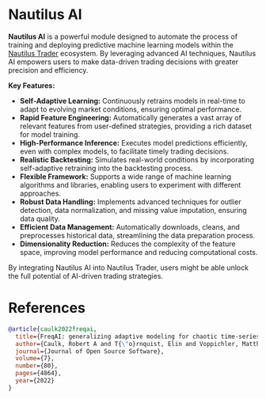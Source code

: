 # Nautilus AI

**Nautilus AI** is a powerful module designed to automate the process of training and deploying predictive machine learning models within the [Nautilus Trader](https://github.com/nautechsystems/nautilus_trader/) ecosystem. By leveraging advanced AI techniques, Nautilus AI empowers users to make data-driven trading decisions with greater precision and efficiency.

**Key Features:**

* **Self-Adaptive Learning:** Continuously retrains models in real-time to adapt to evolving market conditions, ensuring optimal performance.
* **Rapid Feature Engineering:** Automatically generates a vast array of relevant features from user-defined strategies, providing a rich dataset for model training.
* **High-Performance Inference:** Executes model predictions efficiently, even with complex models, to facilitate timely trading decisions.
* **Realistic Backtesting:** Simulates real-world conditions by incorporating self-adaptive retraining into the backtesting process.
* **Flexible Framework:** Supports a wide range of machine learning algorithms and libraries, enabling users to experiment with different approaches.
* **Robust Data Handling:** Implements advanced techniques for outlier detection, data normalization, and missing value imputation, ensuring data quality.
* **Efficient Data Management:** Automatically downloads, cleans, and preprocesses historical data, streamlining the data preparation process.
* **Dimensionality Reduction:** Reduces the complexity of the feature space, improving model performance and reducing computational costs.

By integrating Nautilus AI into Nautilus Trader, users might be able unlock the full potential of AI-driven trading strategies.

# References 
```bibtex
@article{caulk2022freqai,
  title={FreqAI: generalizing adaptive modeling for chaotic time-series market forecasts},
  author={Caulk, Robert A and T{\"o}rnquist, Elin and Voppichler, Matthias and Lawless, Andrew R and McMullan, Ryan and Santos, Wagner Costa and Pogue, Timothy C and van der Vlugt, Johan and Gehring, Stefan P and Schmidt, Pascal},
  journal={Journal of Open Source Software},
  volume={7},
  number={80},
  pages={4864},
  year={2022}
}
```
